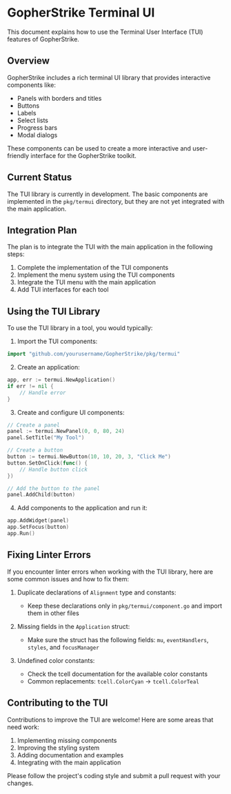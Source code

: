 # GopherStrike Terminal UI

This document explains how to use the Terminal User Interface (TUI) features of GopherStrike.

## Overview

GopherStrike includes a rich terminal UI library that provides interactive components like:

- Panels with borders and titles
- Buttons
- Labels
- Select lists
- Progress bars
- Modal dialogs

These components can be used to create a more interactive and user-friendly interface for the GopherStrike toolkit.

## Current Status

The TUI library is currently in development. The basic components are implemented in the `pkg/termui` directory, but they are not yet integrated with the main application.

## Integration Plan

The plan is to integrate the TUI with the main application in the following steps:

1. Complete the implementation of the TUI components
2. Implement the menu system using the TUI components
3. Integrate the TUI menu with the main application
4. Add TUI interfaces for each tool

## Using the TUI Library

To use the TUI library in a tool, you would typically:

1. Import the TUI components:

```go
import "github.com/yourusername/GopherStrike/pkg/termui"
```

2. Create an application:

```go
app, err := termui.NewApplication()
if err != nil {
    // Handle error
}
```

3. Create and configure UI components:

```go
// Create a panel
panel := termui.NewPanel(0, 0, 80, 24)
panel.SetTitle("My Tool")

// Create a button
button := termui.NewButton(10, 10, 20, 3, "Click Me")
button.SetOnClick(func() {
    // Handle button click
})

// Add the button to the panel
panel.AddChild(button)
```

4. Add components to the application and run it:

```go
app.AddWidget(panel)
app.SetFocus(button)
app.Run()
```

## Fixing Linter Errors

If you encounter linter errors when working with the TUI library, here are some common issues and how to fix them:

1. Duplicate declarations of `Alignment` type and constants:
   - Keep these declarations only in `pkg/termui/component.go` and import them in other files

2. Missing fields in the `Application` struct:
   - Make sure the struct has the following fields: `mu`, `eventHandlers`, `styles`, and `focusManager`

3. Undefined color constants:
   - Check the tcell documentation for the available color constants
   - Common replacements: `tcell.ColorCyan` → `tcell.ColorTeal`

## Contributing to the TUI

Contributions to improve the TUI are welcome! Here are some areas that need work:

1. Implementing missing components
2. Improving the styling system
3. Adding documentation and examples
4. Integrating with the main application

Please follow the project's coding style and submit a pull request with your changes. 